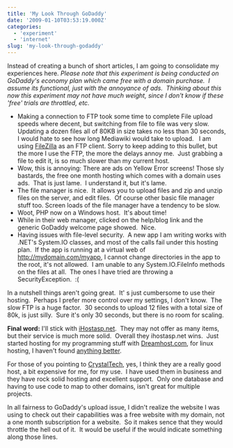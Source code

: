```yaml
---
title: 'My Look Through GoDaddy'
date: '2009-01-10T03:53:19.000Z'
categories:
  - 'experiment'
  - 'internet'
slug: 'my-look-through-godaddy'
---
```


Instead of creating a bunch of short articles, I am going to consolidate my experiences here. _Please note that this experiment is being conducted on GoDaddy's economy plan which came free with a domain purchase.  I assume its functional, just with the annoyance of ads.  Thinking about this now this experiment may not have much weight, since I don't know if these 'free' trials are throttled, etc._

- Making a connection to FTP took some time to complete File upload speeds where decent, but switching from file to file was very slow.  Updating a dozen files all of 80KB in size takes no less than 30 seconds, I would hate to see how long Mediawiki would take to upload.   I am using [FileZilla](http://filezilla-project.org/) as an FTP client. Sorry to keep adding to this bullet, but the more I use the FTP, the more the delays annoy me.  Just grabbing a file to edit it, is so much slower than my current host.
- Wow, this is annoying: There are ads on Yellow Error screens! Those sly bastards, the free one month hosting which comes with a domain uses ads.  That is just lame.  I understand it, but it's lame.
- The file manager is nice.  It allows you to upload files and zip and unzip files on the server, and edit files.  Of course other basic file manager stuff too. Screen loads of the file manager have a tendency to be slow.
- Woot, PHP now on a Windows host.  It's about time!
- While in their web manager, clicked on the help/blog link and the generic GoDaddy welcome page showed.  Nice.
- Having issues with file-level security.  A new app I am writing works with .NET's System.IO classes, and most of the calls fail under this hosting plan.  If the app is running at a virtual web of http://mydomain.com/myapp, I cannot change directories in the app to the root, it's not allowed.  I am unable to any System.IO.FileInfo methods on the files at all.  The ones I have tried are throwing a SecurityException.  :(

In a nutshell things aren't going great.  It' s just cumbersome to use their hosting.  Perhaps I prefer more control over my settings, I don't know.  The slow FTP is a huge factor.  30 seconds to upload 12 files with a total size of 80k, is just silly.  Sure it's only 30 seconds, but there is no room for scaling.

**Final word:** I'll stick with [iHostasp.net](http://www.ihostasp.net).  They may not offer as many items, but their service is much more solid.  Overall they ihostasp.net wins.  Just started hosting for my programming stuff with [Dreamhost.com](http://www.dreamhost.com/r.cgi?490900), for linux hosting, I haven't found [anything better](http://blog.brettski.com/2009/01/13/im-dreaming-about-dreamhost/).

For those of you pointing to [CrystalTech](http://crystaltech.com/), yes, I think they are a really good host, a bit expensive for me, for my use.  I have used them in business and they have rock solid hosting and excellent support.  Only one database and having to use code to map to other domains, isn't great for multiple projects.

In all fairness to GoDaddy's upload issue, I didn't realize the website I was using to check out their capabilities was a free website with my domain, not a one month subscription for a website.  So it makes sence that they would throttle the hell out of it.  It would be useful if the would indicate something along those lines.
